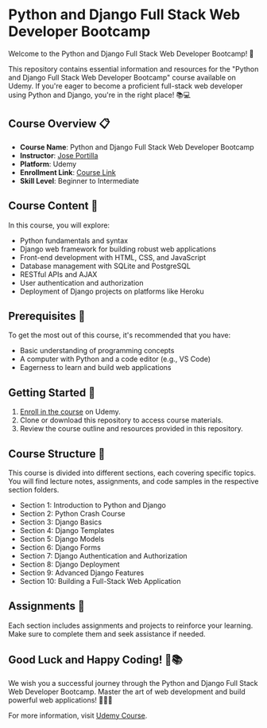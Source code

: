 # Python and Django Full Stack Web Developer Bootcamp

Welcome to the Python and Django Full Stack Web Developer Bootcamp! 🚀

This repository contains essential information and resources for the "Python and Django Full Stack Web Developer Bootcamp" course available on Udemy. If you're eager to become a proficient full-stack web developer using Python and Django, you're in the right place! 📚💻

## Course Overview 📋

- **Course Name**: Python and Django Full Stack Web Developer Bootcamp
- **Instructor**: [Jose Portilla](https://www.udemy.com/user/joseportilla/)
- **Platform**: Udemy
- **Enrollment Link**: [Course Link](https://www.udemy.com/course/python-and-django-full-stack-web-developer-bootcamp/)
- **Skill Level**: Beginner to Intermediate

## Course Content 📔

In this course, you will explore:

- Python fundamentals and syntax
- Django web framework for building robust web applications
- Front-end development with HTML, CSS, and JavaScript
- Database management with SQLite and PostgreSQL
- RESTful APIs and AJAX
- User authentication and authorization
- Deployment of Django projects on platforms like Heroku

## Prerequisites 🧩

To get the most out of this course, it's recommended that you have:

- Basic understanding of programming concepts
- A computer with Python and a code editor (e.g., VS Code)
- Eagerness to learn and build web applications

## Getting Started 🏁

1. [Enroll in the course](https://www.udemy.com/course/python-and-django-full-stack-web-developer-bootcamp/) on Udemy.
2. Clone or download this repository to access course materials.
3. Review the course outline and resources provided in this repository.

## Course Structure 🏫

This course is divided into different sections, each covering specific topics. You will find lecture notes, assignments, and code samples in the respective section folders.

- Section 1: Introduction to Python and Django
- Section 2: Python Crash Course
- Section 3: Django Basics
- Section 4: Django Templates
- Section 5: Django Models
- Section 6: Django Forms
- Section 7: Django Authentication and Authorization
- Section 8: Django Deployment
- Section 9: Advanced Django Features
- Section 10: Building a Full-Stack Web Application

## Assignments 📝

Each section includes assignments and projects to reinforce your learning. Make sure to complete them and seek assistance if needed.

## Good Luck and Happy Coding! 🤞📚

We wish you a successful journey through the Python and Django Full Stack Web Developer Bootcamp. Master the art of web development and build powerful web applications! 💪👨‍💻



For more information, visit [Udemy Course](https://www.udemy.com/course/python-and-django-full-stack-web-developer-bootcamp/).
